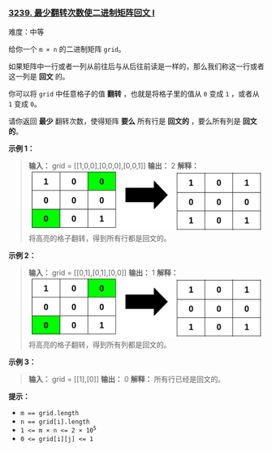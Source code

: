 ### [3239\. 最少翻转次数使二进制矩阵回文 I](https://leetcode.cn/problems/minimum-number-of-flips-to-make-binary-grid-palindromic-i/)

难度：中等

给你一个 <code>m &times; n</code> 的二进制矩阵 `grid`。

如果矩阵中一行或者一列从前往后与从后往前读是一样的，那么我们称这一行或者这一列是 **回文** 的。

你可以将 `grid` 中任意格子的值 **翻转** ，也就是将格子里的值从 `0` 变成 `1` ，或者从 `1` 变成 `0`。

请你返回 **最少** 翻转次数，使得矩阵 **要么** 所有行是 **回文的** ，要么所有列是 **回文的**。

**示例 1：**

> **输入：** grid = \[[1,0,0],[0,0,0],[0,0,1]]
> **输出：** 2
> **解释：**
> ![](./assets/img/Question3239_01.png)
> 将高亮的格子翻转，得到所有行都是回文的。

**示例 2：**

> **输入：** grid = \[[0,1],[0,1],[0,0]]
> **输出：** 1
> **解释：**
> ![](./assets/img/Question3239_01.png)
> 将高亮的格子翻转，得到所有列都是回文的。

**示例 3：**

> **输入：** grid = \[[1],[0]]
> **输出：** 0
> **解释：**
> 所有行已经是回文的。

**提示：**

- `m == grid.length`
- `n == grid[i].length`
- <code>1 <= m &times; n <= 2 &times; 10<sup>5</sup></code>
- `0 <= grid[i][j] <= 1`
